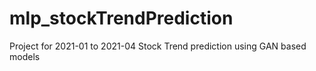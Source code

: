 # mlp_stockTrendPrediction

Project for 2021-01 to 2021-04
Stock Trend prediction using GAN based models
